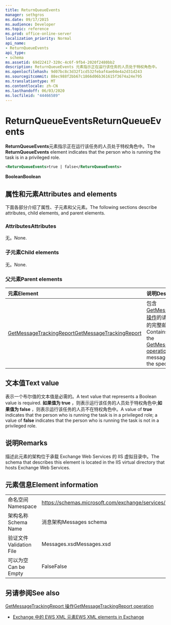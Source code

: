 ```yaml
---
title: ReturnQueueEvents
manager: sethgros
ms.date: 09/17/2015
ms.audience: Developer
ms.topic: reference
ms.prod: office-online-server
localization_priority: Normal
api_name:
- ReturnQueueEvents
api_type:
- schema
ms.assetid: 69d22417-320c-4c6f-9fb4-2020f2480bb2
description: ReturnQueueEvents 元素指示正在运行该任务的人员处于特权角色中。
ms.openlocfilehash: 9d07bc8c3d32f1cd532febaf4ae04e4a2d31d243
ms.sourcegitcommit: 88ec988f2bb67c1866d06b361615f3674a24e795
ms.translationtype: MT
ms.contentlocale: zh-CN
ms.lasthandoff: 06/03/2020
ms.locfileid: "44466589"
---
```

# <a name="returnqueueevents"></a><span data-ttu-id="6b566-103">ReturnQueueEvents</span><span class="sxs-lookup"><span data-stu-id="6b566-103">ReturnQueueEvents</span></span>

<span data-ttu-id="6b566-104">**ReturnQueueEvents**元素指示正在运行该任务的人员处于特权角色中。</span><span class="sxs-lookup"><span data-stu-id="6b566-104">The **ReturnQueueEvents** element indicates that the person who is running the task is in a privileged role.</span></span> 
  
```XML
<ReturnQueueEvents>true | false</ReturnQueueEvents>
```

 <span data-ttu-id="6b566-105">**Boolean**</span><span class="sxs-lookup"><span data-stu-id="6b566-105">**Boolean**</span></span>
## <a name="attributes-and-elements"></a><span data-ttu-id="6b566-106">属性和元素</span><span class="sxs-lookup"><span data-stu-id="6b566-106">Attributes and elements</span></span>

<span data-ttu-id="6b566-107">下面各部分介绍了属性、子元素和父元素。</span><span class="sxs-lookup"><span data-stu-id="6b566-107">The following sections describe attributes, child elements, and parent elements.</span></span>
  
### <a name="attributes"></a><span data-ttu-id="6b566-108">Attributes</span><span class="sxs-lookup"><span data-stu-id="6b566-108">Attributes</span></span>

<span data-ttu-id="6b566-109">无。</span><span class="sxs-lookup"><span data-stu-id="6b566-109">None.</span></span>
  
### <a name="child-elements"></a><span data-ttu-id="6b566-110">子元素</span><span class="sxs-lookup"><span data-stu-id="6b566-110">Child elements</span></span>

<span data-ttu-id="6b566-111">无。</span><span class="sxs-lookup"><span data-stu-id="6b566-111">None.</span></span>
  
### <a name="parent-elements"></a><span data-ttu-id="6b566-112">父元素</span><span class="sxs-lookup"><span data-stu-id="6b566-112">Parent elements</span></span>

|<span data-ttu-id="6b566-113">**元素**</span><span class="sxs-lookup"><span data-stu-id="6b566-113">**Element**</span></span>|<span data-ttu-id="6b566-114">**说明**</span><span class="sxs-lookup"><span data-stu-id="6b566-114">**Description**</span></span>|
|:-----|:-----|
|[<span data-ttu-id="6b566-115">GetMessageTrackingReport</span><span class="sxs-lookup"><span data-stu-id="6b566-115">GetMessageTrackingReport</span></span>](getmessagetrackingreport.md) <br/> |<span data-ttu-id="6b566-116">包含[GetMessageTrackingReport 操作](getmessagetrackingreport-operation.md)的请求，以检索指定 ID 的完整邮件跟踪报告。</span><span class="sxs-lookup"><span data-stu-id="6b566-116">Contains the request for the [GetMessageTrackingReport operation](getmessagetrackingreport-operation.md) to retrieve the full message tracking report for the specified ID.</span></span>  <br/> |
   
## <a name="text-value"></a><span data-ttu-id="6b566-117">文本值</span><span class="sxs-lookup"><span data-stu-id="6b566-117">Text value</span></span>

<span data-ttu-id="6b566-118">表示一个布尔值的文本值是必需的。</span><span class="sxs-lookup"><span data-stu-id="6b566-118">A text value that represents a Boolean value is required.</span></span> <span data-ttu-id="6b566-119">**如果值为 true** ，则表示运行该任务的人员处于特权角色中;**如果值为 false** ，则表示运行该任务的人员不在特权角色中。</span><span class="sxs-lookup"><span data-stu-id="6b566-119">A value of **true** indicates that the person who is running the task is in a privileged role; a value of **false** indicates that the person who is running the task is not in a privileged role.</span></span> 
  
## <a name="remarks"></a><span data-ttu-id="6b566-120">说明</span><span class="sxs-lookup"><span data-stu-id="6b566-120">Remarks</span></span>

<span data-ttu-id="6b566-121">描述此元素的架构位于承载 Exchange Web Services 的 IIS 虚拟目录中。</span><span class="sxs-lookup"><span data-stu-id="6b566-121">The schema that describes this element is located in the IIS virtual directory that hosts Exchange Web Services.</span></span>
  
## <a name="element-information"></a><span data-ttu-id="6b566-122">元素信息</span><span class="sxs-lookup"><span data-stu-id="6b566-122">Element information</span></span>

|||
|:-----|:-----|
|<span data-ttu-id="6b566-123">命名空间</span><span class="sxs-lookup"><span data-stu-id="6b566-123">Namespace</span></span>  <br/> |https://schemas.microsoft.com/exchange/services/2006/messages  <br/> |
|<span data-ttu-id="6b566-124">架构名称</span><span class="sxs-lookup"><span data-stu-id="6b566-124">Schema Name</span></span>  <br/> |<span data-ttu-id="6b566-125">消息架构</span><span class="sxs-lookup"><span data-stu-id="6b566-125">Messages schema</span></span>  <br/> |
|<span data-ttu-id="6b566-126">验证文件</span><span class="sxs-lookup"><span data-stu-id="6b566-126">Validation File</span></span>  <br/> |<span data-ttu-id="6b566-127">Messages.xsd</span><span class="sxs-lookup"><span data-stu-id="6b566-127">Messages.xsd</span></span>  <br/> |
|<span data-ttu-id="6b566-128">可以为空</span><span class="sxs-lookup"><span data-stu-id="6b566-128">Can be Empty</span></span>  <br/> |<span data-ttu-id="6b566-129">False</span><span class="sxs-lookup"><span data-stu-id="6b566-129">False</span></span>  <br/> |
   
## <a name="see-also"></a><span data-ttu-id="6b566-130">另请参阅</span><span class="sxs-lookup"><span data-stu-id="6b566-130">See also</span></span>



[<span data-ttu-id="6b566-131">GetMessageTrackingReport 操作</span><span class="sxs-lookup"><span data-stu-id="6b566-131">GetMessageTrackingReport operation</span></span>](getmessagetrackingreport-operation.md)


- [<span data-ttu-id="6b566-132">Exchange 中的 EWS XML 元素</span><span class="sxs-lookup"><span data-stu-id="6b566-132">EWS XML elements in Exchange</span></span>](ews-xml-elements-in-exchange.md)

